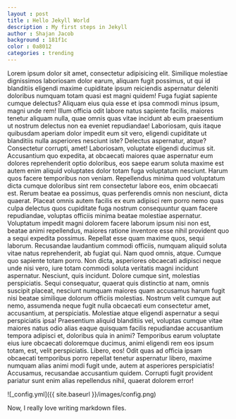 ```yaml
---
layout : post
title : Hello Jekyll World
description : My first steps in Jekyll
author : Shajan Jacob
background : 181f1c
color : 0a8012
categories : trending
---
```


Lorem ipsum dolor sit amet, consectetur adipisicing elit. Similique molestiae dignissimos laboriosam dolor earum, aliquam fugit possimus, ut qui id blanditiis eligendi maxime cupiditate ipsum reiciendis aspernatur deleniti doloribus numquam totam quasi est magni quidem! Fuga fugiat sapiente cumque delectus? Aliquam eius quia esse et ipsa commodi minus ipsum, magni unde rem! Illum officia odit labore natus sapiente facilis, maiores tenetur aliquam nulla, quae omnis quas vitae incidunt ab eum praesentium ut nostrum delectus non ea eveniet repudiandae! Laboriosam, quis itaque quibusdam aperiam dolor impedit eum sit vero, eligendi cupiditate ut blanditiis nulla asperiores nesciunt iste? Delectus aspernatur, atque? Consectetur corrupti, amet! Laboriosam, voluptate eligendi ducimus sit. Accusantium quo expedita, at obcaecati maiores quae aspernatur eum dolores reprehenderit optio doloribus, eos saepe earum soluta maxime est autem enim aliquid voluptates dolor totam fuga voluptatum nesciunt. Harum quos facere temporibus non veniam. Repellendus minima quod voluptatum dicta cumque doloribus sint rem consectetur labore eos, enim obcaecati est. Rerum beatae ea possimus, quas perferendis omnis non nesciunt, dicta quaerat. Placeat omnis autem facilis ex eum adipisci rem porro nemo quas culpa delectus quos cupiditate fuga nostrum consequuntur quam facere repudiandae, voluptas officiis minima beatae molestiae aspernatur. Voluptatum impedit magni dolorem facere laborum ipsum nisi non est, beatae animi repellendus, maiores ratione inventore esse nihil provident quo a sequi expedita possimus. Repellat esse quam maxime quos, sequi laborum. Recusandae laudantium commodi officiis, numquam aliquid soluta vitae natus reprehenderit, ab fugiat qui. Nam quod omnis, atque. Cumque quo sapiente totam porro. Non dicta, asperiores obcaecati adipisci neque unde nisi vero, iure totam commodi soluta veritatis magni incidunt aspernatur. Nesciunt, quis incidunt. Dolore cumque sint, molestias perspiciatis. Sequi consequatur, quaerat quis distinctio at nam, omnis suscipit placeat, nesciunt numquam maiores quam accusamus harum fugit nisi beatae similique dolorum officiis molestias. Nostrum velit cumque aut nemo, assumenda neque fugit nulla obcaecati eum consectetur amet, accusantium, at perspiciatis. Molestiae atque eligendi aspernatur a sequi perspiciatis ipsa! Praesentium aliquid blanditiis vel, voluptas cumque vitae maiores natus odio alias eaque quisquam facilis repudiandae accusantium tempora adipisci et, doloribus quia in animi? Temporibus earum voluptate eius iure obcaecati doloremque ducimus, animi eligendi rem eos ipsum totam, est, velit perspiciatis. Libero, eos! Odit quas ad officia ipsam obcaecati temporibus porro repellat tenetur aspernatur libero, maxime numquam alias animi modi fugit unde, autem at asperiores perspiciatis! Accusamus, recusandae accusantium quidem. Corrupti fugit provident pariatur sunt enim alias repellendus nihil, quaerat dolorem error!

![_config.yml]({{ site.baseurl }}/images/config.png)

Now, I really love writing markdown files.